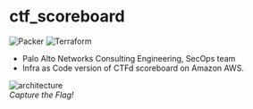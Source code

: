 # ctf_scoreboard

![Packer](https://github.com/PaloAltoNetworks/ctf_scoreboard/workflows/Packer/badge.svg?branch=master)
![Terraform](https://github.com/PaloAltoNetworks/ctf_scoreboard/workflows/Terraform%20GitHub%20Actions/badge.svg?branch=master)

- Palo Alto Networks Consulting Engineering, SecOps team
- Infra as Code version of CTFd scoreboard on Amazon AWS.

![architecture](https://github.com/PaloAltoNetworks/ctf_scoreboard/blob/master/docs/images/secops_ctf_scoreboard_topology.jpg)<br>*Capture the Flag!*
